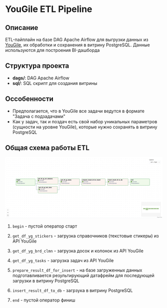 # YouGile ETL Pipeline

## Описание
ETL-пайплайн на базе DAG Apache Airflow для выгрузки данных из [YouGile](https://ru.yougile.com/), их обработки и сохранения в витрину PostgreSQL. Данные используются для построения BI-дашборда

## Структура проекта
- **dags/**: DAG Apache Airflow
- **sql/**: SQL скрипт для создания витрины

## Оссобенности
- Предполагается, что в YouGile все задачи ведутся в формате "Задача с подзадачами"
- Как у задач, так и поздач есть свой набор уникальных параметров (сущности на уровне YouGile), которые нужно сохранять в витрину PostgreSQL

## Общая схема работы ETL
![DAG Graph Airflow](images/scheme-etl.png)
1. `begin` - пустой оператор старт

2. `get_df_yg_stickers` - загрузка справочников (текстовые стикеры) из API YouGile

3. `get_df_yg_brd_clmn` - загрузка досок и колонок из API YouGile

4. `get_df_yg_tasks` - загрузка задач из API YouGile

5. `prepare_result_df_for_insert` - на базе загруженных данных подготавливается результирующий датафрейм для последующей загрузки в витрину PostgreSQL

6. `insert_result_df_to_db` - загрзука в витрину PostgreSQL

7. `end` - пустой оператор финиш
